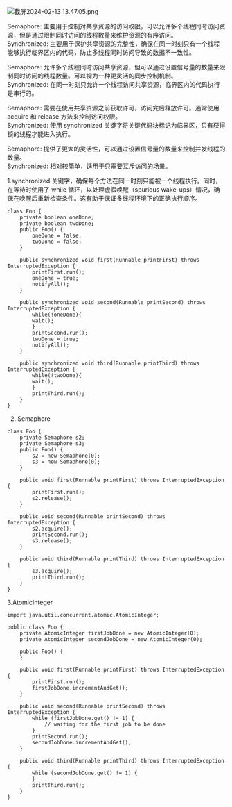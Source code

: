 ![截屏2024-02-13 13.47.05.png](https://img.xwyue.com/i/2024/02/13/65cb72dee8c3e.png)    

Semaphore: 主要用于控制对共享资源的访问权限，可以允许多个线程同时访问资源，但是通过限制同时访问的线程数量来维护资源的有序访问。     
Synchronized: 主要用于保护共享资源的完整性，确保在同一时刻只有一个线程能够执行临界区内的代码，防止多线程同时访问导致的数据不一致性。 
 
Semaphore: 允许多个线程同时访问共享资源，但可以通过设置信号量的数量来限制同时访问的线程数量。可以视为一种更灵活的同步控制机制。    
Synchronized: 在同一时刻只允许一个线程访问共享资源，临界区内的代码执行是串行的。    

Semaphore: 需要在使用共享资源之前获取许可，访问完后释放许可。通常使用 acquire 和 release 方法来控制访问权限。    
Synchronized: 使用 synchronized 关键字将关键代码块标记为临界区，只有获得锁的线程才能进入执行。    

Semaphore: 提供了更大的灵活性，可以通过设置信号量的数量来控制并发线程的数量。    
Synchronized: 相对较简单，适用于只需要互斥访问的场景。    

1.synchronized 关键字，确保每个方法在同一时刻只能被一个线程执行。同时，在等待时使用了 while 循环，以处理虚假唤醒（spurious wake-ups）情况，确保在唤醒后重新检查条件。这有助于保证多线程环境下的正确执行顺序。

```code
class Foo {
    private boolean oneDone;
    private boolean twoDone;
    public Foo() {
        oneDone = false;
        twoDone = false;
    }

    public synchronized void first(Runnable printFirst) throws InterruptedException {
        printFirst.run();
        oneDone = true;
        notifyAll();
    }

    public synchronized void second(Runnable printSecond) throws InterruptedException {
        while(!oneDone){
        wait();
        }
        printSecond.run();
        twoDone = true;
        notifyAll();
    }

    public synchronized void third(Runnable printThird) throws InterruptedException {
        while(!twoDone){
        wait();
        }
        printThird.run();
    }
}
```

2. Semaphore

```code
class Foo {
    private Semaphore s2;
    private Semaphore s3;
    public Foo() {
        s2 = new Semaphore(0);
        s3 = new Semaphore(0);
    }

    public void first(Runnable printFirst) throws InterruptedException {
        printFirst.run();
        s2.release();
    }

    public void second(Runnable printSecond) throws InterruptedException {
        s2.acquire();
        printSecond.run();
        s3.release();
    }

    public void third(Runnable printThird) throws InterruptedException {
        s3.acquire();
        printThird.run();
    }
}
```
3.AtomicInteger

```code
import java.util.concurrent.atomic.AtomicInteger;

public class Foo {
    private AtomicInteger firstJobDone = new AtomicInteger(0);
    private AtomicInteger secondJobDone = new AtomicInteger(0);

    public Foo() {
    }

    public void first(Runnable printFirst) throws InterruptedException {
        printFirst.run();
        firstJobDone.incrementAndGet();
    }

    public void second(Runnable printSecond) throws InterruptedException {
        while (firstJobDone.get() != 1) {
            // waiting for the first job to be done
        }
        printSecond.run();
        secondJobDone.incrementAndGet();
    }

    public void third(Runnable printThird) throws InterruptedException {
        while (secondJobDone.get() != 1) {
        }
        printThird.run();
    }
}

```
